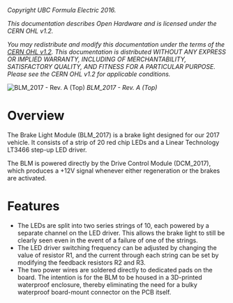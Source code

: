 *Copyright UBC Formula Electric 2016.* 

*This documentation describes Open Hardware and is licensed under the CERN OHL v1.2.*

*You may redistribute and modify this documentation under the terms of the [CERN OHL v1.2](http://ohwr.org/cernohl). This documentation is distributed WITHOUT ANY EXPRESS OR IMPLIED WARRANTY, INCLUDING OF MERCHANTABILITY, SATISFACTORY QUALITY, AND FITNESS FOR A PARTICULAR PURPOSE. Please see the CERN OHL v1.2 for applicable conditions.*

![BLM_2017 - Rev. A (Top)](https://raw.githubusercontent.com/UBCFormulaElectric/BLM_2017-Board/master/Photos%20%26%20Renderings/BLM_2017%20-%20Rev.%20A%20(Top).JPG)
*BLM_2017 - Rev. A (Top)*

# Overview

The Brake Light Module (BLM_2017) is a brake light designed for our 2017 vehicle. It consists of a strip of 20 red chip LEDs and a Linear Technology LT3466 step-up LED driver.

The BLM is powered directly by the Drive Control Module (DCM_2017), which produces a +12V signal whenever either regeneration or the brakes are activated.

# Features

- The LEDs are split into two series strings of 10, each powered by a separate channel on the LED driver. This allows the brake light to still be clearly seen even in the event of a failure of one of the strings.
- The LED driver switching frequency can be adjusted by changing the value of resistor R1, and the current through each string can be set by modifying the feedback resistors R2 and R3.
- The two power wires are soldered directly to dedicated pads on the board. The intention is for the BLM to be housed in a 3D-printed waterproof enclosure, thereby eliminating the need for a bulky waterproof board-mount connector on the PCB itself.

